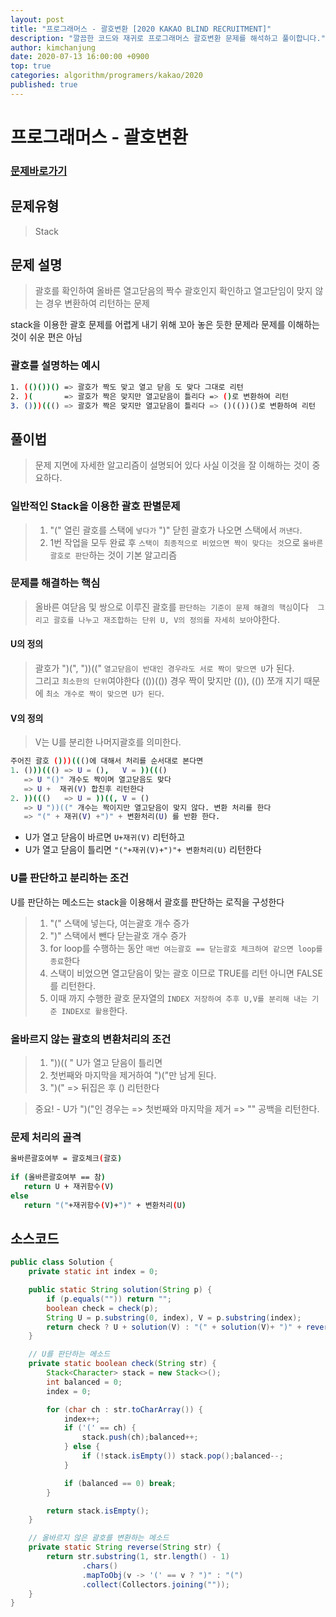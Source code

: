 ```yaml
---
layout: post
title: "프로그래머스 - 괄호변환 [2020 KAKAO BLIND RECRUITMENT]"
description: "깔끔한 코드와 재귀로 프로그래머스 괄호변환 문제를 해석하고 풀이합니다."
author: kimchanjung
date: 2020-07-13 16:00:00 +0900
top: true
categories: algorithm/programers/kakao/2020
published: true
---
```


# 프로그래머스 - 괄호변환
### [문제바로가기](https://programmers.co.kr/learn/courses/30/lessons/43162)

## 문제유형 
> Stack

## 문제 설명
> 괄호를 확인하여 올바른 열고닫음의 짝수 괄호인지 확인하고 열고닫임이 맞지 않는 경우 변환하여 리턴하는 문제   

stack을 이용한 괄호 문제를 어렵게 내기 위해 꼬아 놓은 듯한 문제라 문제를 이해하는 것이 쉬운 편은 아님

### 괄호를 설명하는 예시
```bash
1. (()())() => 괄호가 짝도 맞고 열고 닫음 도 맞다 그대로 리턴
2. )(       => 괄호가 짝은 맞지만 열고닫음이 틀리다 => ()로 변환하여 리턴
3. ()))((() => 괄호가 짝은 맞지만 열고닫음이 틀리다 => ()(())()로 변환하여 리턴
```

## 풀이법
> 문제 지면에 자세한 알고리즘이 설명되어 있다 사실 이것을 잘 이해하는 것이 중요하다.

### 일반적인 Stack을 이용한 괄호 판별문제 
> 1. "(" 열린 괄호를 스택에 `넣다가` ")" 닫힌 괄호가 나오면 스택에서 `꺼낸다`.
> 2. 1번 작업을 모두 완료 후 `스택이 최종적으로 비었으면 짝이 맞다는 것`으로 `올바른 괄호로 판단`하는 것이 기본 알고리즘

### 문제를 해결하는 핵심
> 올바른 여닫음 및 쌍으로 이루진 괄호를 `판단하는 기준이 문제 해결의 핵심`이다` 
> 그리고 괄호를 나누고 재조합하는 단위 U, V의 정의를 자세히 보아`야한다.

#### U의 정의
> 괄호가 ")(",  "))((" `열고닫음이 반대인 경우라도 서로 짝이 맞으면 U`가 된다.  
> 그리고 `최소한의 단위`여야한다 (())(()) 경우 짝이 맞지만 (()), (()) 쪼개 지기 때문에 `최소 개수로 짝이 맞으면 U가 된다`.

#### V의 정의
> V는 U를 분리한 나머지괄호를 의미한다.  

```bash
주어진 괄호 ()))((()에 대해서 처리를 순서대로 본다면 
1. ()))((() => U = (),   V = ))((() 
   => U "()" 개수도 짝이며 열고닫음도 맞다 
   => U +  재귀(V) 합친후 리턴한다
2. ))((()   => U = ))((, V = ()
   => U "))((" 개수는 짝이지만 열고닫음이 맞지 않다. 변환 처리를 한다
   => "(" + 재귀(V) +")" + 변환처리(U) 를 반환 한다.
```
- U가 열고 닫음이 바르면 `U+재귀(V)` 리턴하고
- U가 열고 닫음이 틀리면 `"("+재귀(V)+")"+ 변환처리(U)` 리턴한다

### U를 판단하고 분리하는 조건
U를 판단하는 메소드는 stack을 이용해서 괄호를 판단하는 로직을 구성한다  
> 1. "(" 스택에 넣는다, 여는괄호 개수 증가
> 2. ")" 스택에서 뺀다  닫는괄호 개수 증가
> 3. for loop를 수행하는 동안 `매번 여는괄호 == 닫는괄호 체크하여 같으면 loop를 종료`한다
> 4. 스택이 비었으면 열고닫음이 맞는 괄호 이므로 TRUE를 리턴 아니면 FALSE를 리턴한다.
> 5. 이때 까지 수행한 괄호 문자열의 `INDEX 저장하여 추후 U,V를 분리해 내는 기준 INDEX로 활용`한다.

### 올바르지 않는 괄호의 변환처리의 조건
> 1. "))(( " U가 열고 닫음이 틀리면 
> 2. 첫번째와 마지막을 제거하여  ")("만 남게 된다.
> 3. ")(" => 뒤집은 후 () 리턴한다

> 중요! - U가 ")("인 경우는 => 첫번째와 마지막을 제거 => "" 공백을 리턴한다.

### 문제 처리의 골격
```bash
올바른괄호여부 = 괄호체크(괄호)  
 
if (올바른괄호여부 == 참)
   return U + 재귀함수(V)
else
   return "("+재귀함수(V)+")" + 변환처리(U)
``` 

## 소스코드
```java
public class Solution {
    private static int index = 0;

    public static String solution(String p) {
        if (p.equals("")) return "";
        boolean check = check(p);
        String U = p.substring(0, index), V = p.substring(index);
        return check ? U + solution(V) : "(" + solution(V)+ ")" + reverse(U);
    }

    // U를 판단하는 메소드
    private static boolean check(String str) {
        Stack<Character> stack = new Stack<>();
        int balanced = 0;
        index = 0;

        for (char ch : str.toCharArray()) {
            index++;
            if ('(' == ch) {
                stack.push(ch);balanced++;
            } else {
                if (!stack.isEmpty()) stack.pop();balanced--;
            }

            if (balanced == 0) break;
        }

        return stack.isEmpty();
    }

    // 올바르지 않은 괄호를 변환하는 메소드
    private static String reverse(String str) {
        return str.substring(1, str.length() - 1)
                .chars()
                .mapToObj(v -> '(' == v ? ")" : "(")
                .collect(Collectors.joining(""));
    }
}
```



 
